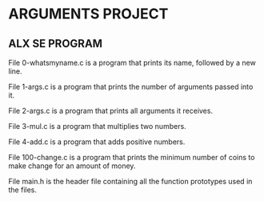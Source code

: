 # ARGUMENTS PROJECT #

## ALX SE PROGRAM ##

File 0-whatsmyname.c is a program that prints its name, followed by a new line.

File 1-args.c is a program that prints the number of arguments passed into it.

File 2-args.c is a program that prints all arguments it receives.

File 3-mul.c is a program that multiplies two numbers.

File 4-add.c is a program that adds positive numbers.

File 100-change.c is a program that prints the minimum number of coins to make change for an amount of money.

File main.h is the header file containing all the function prototypes used in the files.
